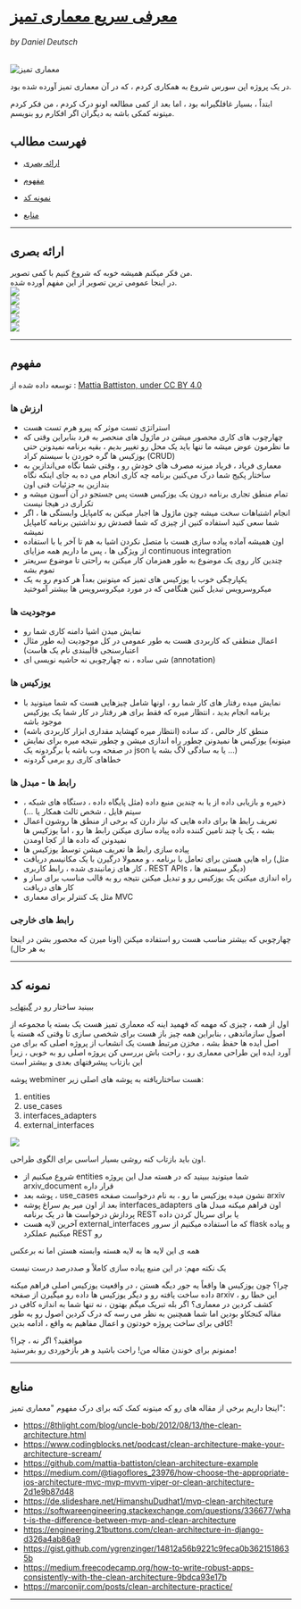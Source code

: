 # [معرفی سریع معماری تمیز](https://github.com/Createdd/Writing/blob/master/2018/articles/CleanA.md)

###### by Daniel Deutsch

![معماری تمیز](./0_vIfjwJFIvgfyghgD.jpg)

در یک پروژه اپن سورس شروع به همکاری کردم ، که در آن معماری تمیز آورده شده بود.

ابتداً ، بسیار غافلگیرانه بود ، اما بعد از کمی مطالعه اونو درک کردم ، من فکر کردم میتونه کمکی باشه به دیگران اگر افکارم رو بنویسم.

## فهرست مطالب

- [ارائه بصری](#%d8%a7%d8%b1%d8%a7%d8%a6%d9%87-%d8%a8%d8%b5%d8%b1%db%8c)

- [مفهوم](#%d9%85%d9%81%d9%87%d9%88%d9%85)

- [نمونه کد](#%d9%86%d9%85%d9%88%d9%86%d9%87-%da%a9%d8%af)

- [منابع](#%d9%85%d9%86%d8%a7%d8%a8%d8%b9)

---

## ارائه بصری

من فکر میکنم همیشه خوبه که شروع کنیم با کمی تصویر.  
در اینجا عمومی ترین تصویر از این مفهم آورده شده.  
![](./oVVbTLR5gXHgP8Ehlz1qzRm5LLjX9kv2Zri6.jpg)  
![](./YsN6twE3-4Q4OYpgxoModmx29I8zthQ3f0OR.jpg)  
![](./lbexLhWvRfpexSV0lSIWczkHd5KdszeDy9a3.png)  
![](./YIABVRTHRz58ZiT6W-emBkfNIQUHBelp8t6U.png)  
![](./TmSQbZOg5bxn0cRXxIrRUd2zhqeDAXTe8ni5.jpg)

---

## مفهوم

توسعه داده شده از : [Mattia Battiston, under CC BY 4.0](https://github.com/mattia-battiston/clean-architecture-example)

### ارزش ها

- استراتژی تست موثر که پیرو هرم تست هست
- چهارچوب های کاری محصور میشن در ماژول های منحصر به فرد بنابراین وقتی که ما نظرمون عوض میشه ما تنها باید یک محل رو تغییر بدیم ، بقیه برنامه نمیدونن حتی یوزکیس ها گره خوردن با سیستم کراد (CRUD)
- معماری فریاد ، فریاد میزنه مصرف های خودش رو ، وقتی شما نگاه می‌اندازین به ساختار پکیج شما درک می‌کنین برنامه چه کاری انجام می ده به جای اینکه نگاه بندازین به جزئیات فنی اون
- تمام منطق تجاری برنامه درون یک یوزکیس هست پس جستجو در آن آسون میشه و تکراری در هیجا نیست
- انجام اشتباهات سخت میشه چون ماژول ها اجبار میکنن به کامپایل وابستگی ها ، اگر شما سعی کنید استفاده کنین از چیزی که شما قصدش رو نداشتین برنامه کامپایل نمیشه
- اون همیشه آماده پیاده سازی هست با متصل نکردن اشیا به هم تا آخر یا با استفاده از ویژگی ها ، پس ما داریم همه مزایای continuous integration
- چندین کار روی یک موضوع به طور همزمان کار میکنن به راحتی تا موضوع سریعتر تموم بشه
- یکپارچگی خوب با یوزکیس های تمیز که میتونین بعداً هر کدوم رو به یک میکروسرویس تبدیل کنین هنگامی که در مورد میکروسرویس ها بیشتر آموختید

### موجودیت ها

- نمایش میدن اشیا دامنه کاری شما رو
- اعمال منطقی که کاربردی هست به طور عمومی در کل موجودیت (به طور مثال اعتبارسنجی قالببندی نام یک هاست)
- شی ساده ، نه چهارچوبی نه حاشیه نویسی ای (annotation)

### یوزکیس ها

- نمایش میده رفتار های کار شما رو ، اونها شامل چیزهایی هست که شما میتونید با برنامه انجام بدید ، انتظار میره که فقط برای هر رفتار در کار شما یک یوزکیس موجود باشه
- منطق کار خالص ، کد ساده (انتظار میره کهشاید مقداری ابزار کاربردی باشه)
- یوزکیس ها نمیدونن چطور راه اندازی میشن و چطور نتیجه میره برای نمایش (میتونه در صفحه وب باشه یا برگردونه یک json یا به سادگی لاگ بشه یا ...)
- خطاهای کاری رو برمی گردونه

### رابط ها - مبدل ها

- ذخیره و بازیابی داده از یا به چندین منبع داده (مثل پایگاه داده ، دستگاه های شبکه ، سیتم فایل ، شخص ثالث همکار یا ...)
- تعریف رابط ها برای داده هایی که نیاز دارن که برخی از منطق ها روشون اعمال بشه ، یک یا چند تامین کننده داده پیاده سازی میکنن رابط ها رو ، اما یوزکیس ها نمیدونن که داده ها از کجا اومدن
- پیاده سازی رابط ها تعریف میشن توسط یوزکیس ها
- راه هایی هستن برای تعامل با برنامه ، و معمولا درگیرن با یک مکانیسم دریافت (مثل کار های زمانبندی شده ، رابط کاربری ، REST APIs ، دیگر سیستم ها)
- راه اندازی میکنن یک یوزکیس رو و تبدیل میکنن نتیجه رو به قالب مناسب برای ساز و کار های دریافت
- مثل یک کنترلر برای معماری MVC

### رابط های خارجی

چهارچوبی که بیشتر مناسب هست رو استفاده میکنن (اونا میرن که محصور بشن در اینجا به هر حال)

---

## نمونه کد

ببینید ساختار رو در [گیتهاب](https://github.com/Createdd/web-miner/tree/master/webminer)

اول از همه ، چیزی که مهمه که فهمید اینه که معماری تمیز هست یک بسته یا مجموعه از اصول سازماندهی ، بنابراین همه چیز باز هست برای شخصی سازی تا وقتی که هسته یا اصل ایده ها حفظ بشه ، مخزن مرتبط هست یک انشعاب از پروژه اصلی که برای من آورد ایده این طراحی معماری رو ، راحت باش
بررسی کن پروژه اصلی رو به خوبی ، زیرا این بازتاب پیشرفتهای بعدی و بیشتر است

پوشه webminer هست ساختاریافته به پوشه های اصلی زیر:  
   1. entities
   2. use_cases
   3. interfaces_adapters
   4. external_interfaces

![](./folderStructure.png)

اون باید بازتاب کنه روشی بسیار اساسی برای الگوی طراحی.
* شروع میکنیم از entities شما میتونید ببینید که در هسته مدل این پروژه arxiv_document قرار داره
* پوشه بعد ، use_cases نشون میده یوزکیس ما رو ، به نام درخواست صفحه arxiv 
* بعد از اون میر یم سراغ پوشه interfaces_adapters اون فراهم میکنه مبدل های  پردازش درخواست ها در یک برنامه REST یا برای سریال کردن داده
* آخرین لایه هست external_interfaces که ما استفاده میکنیم از سرور flask و پیاده میکنیم عملکرد REST رو

همه ی این لایه ها به لایه هسته وابسته هستن اما نه برعکس  

یک نکته مهم: در این منبع پیاده سازی کاملاً و صددرصد درست نیست

چرا؟ چون یوزکیس ها واقعاً یه جور دیگه هستن ، در واقعیت یوزکیس اصلی فراهم میکنه داده ساخت یافته رو و دیگر یوزکیس ها داده رو میگیرن از صفحه arxiv ، این خطا رو کشف کردین در معماری؟ اگر بله تبریک میگم بهتون ، نه تنها شما به اندازه کافی در مقاله کنجکاو بودین اما شما همچنین به نظر می رسه که درک کردین اصول رو به طور کافی برای ساخت پروژه خودتون و اعمال مفاهیم به واقع ، ادامه بدین!

موافقید؟ اگر نه ، چرا؟  
ممنونم برای خوندن مقاله من! راحت باشید و هر بازخوردی رو بفرستید!

---

## منابع
اینجا داریم برخی از مقاله های رو که میتونه کمک کنه برای درک مفهوم "معماری تمیز":  

- https://8thlight.com/blog/uncle-bob/2012/08/13/the-clean-architecture.html
- https://www.codingblocks.net/podcast/clean-architecture-make-your-architecture-scream/
- https://github.com/mattia-battiston/clean-architecture-example
- https://medium.com/@tiagoflores_23976/how-choose-the-appropriate-ios-architecture-mvc-mvp-mvvm-viper-or-clean-architecture-2d1e9b87d48
- https://de.slideshare.net/HimanshuDudhat1/mvp-clean-architecture
- https://softwareengineering.stackexchange.com/questions/336677/what-is-the-difference-between-mvp-and-clean-architecture
- https://engineering.21buttons.com/clean-architecture-in-django-d326a4ab86a9
- https://gist.github.com/ygrenzinger/14812a56b9221c9feca0b3621518635b
- https://medium.freecodecamp.org/how-to-write-robust-apps-consistently-with-the-clean-architecture-9bdca93e17b
- https://marconijr.com/posts/clean-architecture-practice/

---